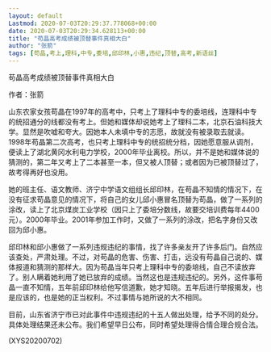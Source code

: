 ```yaml
---
layout: default
Lastmod: 2020-07-03T20:29:37.778068+00:00
date: 2020-07-03T20:29:34.628113+00:00
title: "苟晶高考成绩被顶替事件真相大白"
author: "张箭"
tags: [苟晶,考上,理科,中专,委培,邱印林,小惠,违纪,顶替,高考,新语丝]
---
```


苟晶高考成绩被顶替事件真相大白

作者：张箭

山东农家女孩苟晶在1997年的高考中，只考上了理科中专的委培线，连理科中专的统招通分的线都没有考上。但她和媒体却说她考上了理科二本，北京石油科技大学。显然是吹嘘和夸大。因她本人未填中专的志愿，故就没有被录取去就读。1998年苟晶第二次高考，也只考上理科中专的统招统分档，因她愿意服从调剂，便读上了湖北黄冈水利电力学校，2000年毕业离校。所以，并不是她和媒体说的猜测的，第二年又考上了二本甚至一本，但又被人顶替；或者因为已被顶替过了，故考得再好也没用。

她的班主任、语文教师、济宁中学语文组组长邱印林，在苟晶不知情的情况下，在没有征求苟晶意见的情况下，将自己的女儿邱小惠冒名顶替为苟晶，做了一系列的涂改，读上了北京煤炭工业学校（因只上了委培分数线，故要交培训费每年4400元）。2000年毕业。2001年参加工作时，又做了一系列的涂改，把名字身份又改回为邱小惠。

邱印林和邱小惠做了一系列违规违纪的事情，找了许多亲友开了许多后门。自然应该查处，严肃处理。不过，对苟晶的危害、伤害、打击，远没有苟晶自己说的、媒体报道和猜测的那样大。因为苟晶当年只考上理科中专的委培线，自己不读放弃了。别人瞒着她利用了她已放弃的成绩。当然这也是违规违纪的。另外，这件事苟晶一直不知情，五年前邱印林给他写信道歉，她才知晓。五年后进行举报揭发，也是应该的，也是她的正当权利。不过事情与她所说的大不相同。

目前，山东省济宁市已对此事件中违规违纪的十五人做出处理，给予不同的处分。具体处理结果还未公布。我们希望早日公布，同时希望处理得合情合理合规合法。

(XYS20200702)

